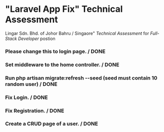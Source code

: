 # "Laravel App Fix" Technical Assessment

Lingar Sdn. Bhd. of Johor Bahru / Singaore" *Technical Assessment* for *Full-Stack Developer* postion

### Please change this to login page. / DONE
### Set middleware to the home controller. / DONE
### Run php artisan migrate:refresh --seed (seed must contain 10 random user) / DONE
### Fix Login. / DONE
### Fix Registration. / DONE
### Create a CRUD page of a user. / DONE
